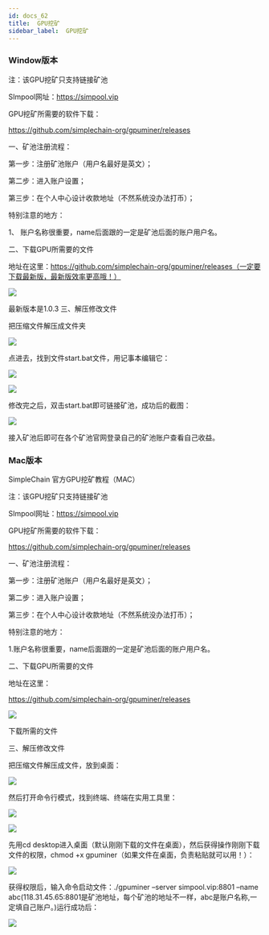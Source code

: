 ```yaml
---
id: docs_62
title:  GPU挖矿
sidebar_label:  GPU挖矿
---
```


### Window版本

注：该GPU挖矿只支持链接矿池

SImpool网址：https://simpool.vip

GPU挖矿所需要的软件下载：

https://github.com/simplechain-org/gpuminer/releases

一、矿池注册流程：

第一步：注册矿池账户（用户名最好是英文）；

第二步：进入账户设置；

第三步：在个人中心设计收款地址（不然系统没办法打币）；

特别注意的地方：

1、 账户名称很重要，name后面跟的一定是矿池后面的账户用户名。

二、下载GPU所需要的文件

地址在这里：https://github.com/simplechain-org/gpuminer/releases（一定要下载最新版，最新版效率更高哦！）

![](https://upload-images.jianshu.io/upload_images/13694105-7c1c17b81f995302.png?imageMogr2/auto-orient/strip|imageView2/2/w/831)
 
最新版本是1.0.3
三、解压修改文件

把压缩文件解压成文件夹


![](https://upload-images.jianshu.io/upload_images/13694105-5b536f012545d352.png?imageMogr2/auto-orient/strip|imageView2/2/w/94)

点进去，找到文件start.bat文件，用记事本编辑它：

![](https://upload-images.jianshu.io/upload_images/13694105-2c49e8b5f8c63597.png?imageMogr2/auto-orient/strip|imageView2/2/w/416)

![](https://upload-images.jianshu.io/upload_images/13694105-fd0ca3ccee02e912.png?imageMogr2/auto-orient/strip|imageView2/2/w/1200)

修改完之后，双击start.bat即可链接矿池，成功后的截图：

![](https://upload-images.jianshu.io/upload_images/13694105-bfb37ce5ba394d89.png?imageMogr2/auto-orient/strip|imageView2/2/w/978)

接入矿池后即可在各个矿池官网登录自己的矿池账户查看自己收益。

### Mac版本

SimpleChain 官方GPU挖矿教程（MAC）

注：该GPU挖矿只支持链接矿池

SImpool网址：https://simpool.vip

GPU挖矿所需要的软件下载：

https://github.com/simplechain-org/gpuminer/releases

一、矿池注册流程：

第一步：注册矿池账户（用户名最好是英文）；

第二步：进入账户设置；

第三步：在个人中心设计收款地址（不然系统没办法打币）；

特别注意的地方：

1.账户名称很重要，name后面跟的一定是矿池后面的账户用户名。

二、下载GPU所需要的文件

地址在这里：

https://github.com/simplechain-org/gpuminer/releases

![](https://upload-images.jianshu.io/upload_images/13694105-8dd067e04d3f1106.png?imageMogr2/auto-orient/strip|imageView2/2/w/831)

下载所需的文件

三、解压修改文件

把压缩文件解压成文件，放到桌面：

![](https://upload-images.jianshu.io/upload_images/13694105-ac17269a060d06a2.png?imageMogr2/auto-orient/strip|imageView2/2/w/132)

然后打开命令行模式，找到终端、终端在实用工具里：

![](https://upload-images.jianshu.io/upload_images/13694105-9eb5a40c6b078efd.png?imageMogr2/auto-orient/strip|imageView2/2/w/419)

![](https://upload-images.jianshu.io/upload_images/13694105-672de6d7fe44f1a0.png?imageMogr2/auto-orient/strip|imageView2/2/w/416)
 

先用cd desktop进入桌面（默认刚刚下载的文件在桌面），然后获得操作刚刚下载文件的权限，chmod +x gpuminer（如果文件在桌面，负责粘贴就可以用！）：

![](https://upload-images.jianshu.io/upload_images/13694105-08d99e08c7022d79.png?imageMogr2/auto-orient/strip|imageView2/2/w/687)


获得权限后，输入命令启动文件：./gpuminer –server simpool.vip:8801 –name abc(118.31.45.65:8801是矿池地址，每个矿池的地址不一样，abc是账户名称,一定填自己账户。)运行成功后：

![](https://upload-images.jianshu.io/upload_images/13694105-89a2ff3dbed40a49.png?imageMogr2/auto-orient/strip|imageView2/2/w/687)

 





